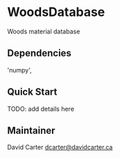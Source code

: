 # WoodsDatabase

Woods material database

## Dependencies

'numpy',

## Quick Start

TODO: add details here

## Maintainer

David Carter
dcarter@davidcarter.ca
